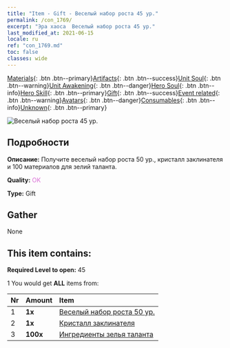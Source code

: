 ```yaml
---
title: "Item - Gift - Веселый набор роста 45 ур."
permalink: /con_1769/
excerpt: "Эра хаоса  Веселый набор роста 45 ур."
last_modified_at: 2021-06-15
locale: ru
ref: "con_1769.md"
toc: false
classes: wide
---
```

 [Materials](/ItemsRU/){: .btn .btn--primary}[Artifacts](/ItemsRU/Artifacts/){: .btn .btn--success}[Unit Soul](/ItemsRU/UnitSoul/){: .btn .btn--warning}[Unit Awakening](/ItemsRU/UnitAwakening/){: .btn .btn--danger}[Hero Soul](/ItemsRU/HeroSoul/){: .btn .btn--info}[Hero Skill](/ItemsRU/HeroSkill/){: .btn .btn--primary}[Gift](/ItemsRU/Gift/){: .btn .btn--success}[Event related](/ItemsRU/Events/){: .btn .btn--warning}[Avatars](/ItemsRU/Avatars/){: .btn .btn--danger}[Consumables](/ItemsRU/Consumables/){: .btn .btn--info}[Unknown](/ItemsRU/Unknown/){: .btn .btn--primary}

 ![Веселый набор роста 45 ур.](/images/t/i_907219.png)

## Подробности
 **Описание:** Получите веселый набор роста 50 ур., кристалл заклинателя и 100 материалов для зелий таланта.

 **Quality:** <span style="color: #DA70D6">OK</span>

 **Type:** Gift

## Gather

  None

## This item contains:

 **Required Level to open:** 45

 1 You would get **ALL** items  from:

  | Nr | Amount |     Item    |
  |:---|:-------|:------------|
  | 1 |  **1x** | [Веселый набор роста 50 ур.](/ItemsRU/con_1770/) |  | 
  | 2 |  **1x** | [Кристалл заклинателя](/ItemsRU/art_189/) |  | 
  | 3 |  **100x** | [Ингредиенты зелья таланта](/ItemsRU/con_1120/) |  | 
